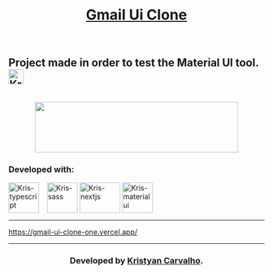 <h1 align="center"><a href="https://gmail-ui-clone-one.vercel.app/">Gmail Ui Clone</a></h1>

<br />

<h2>Project made in order to test the Material UI tool. <img align="center" alt="Kris-materialui" height="30" width="30" src="https://material-ui.com/static/logo.png"></h2>

<br />

<div align="center">
  <img height="100" width="400" src="https://logodownload.org/wp-content/uploads/2018/03/gmail-logo-1-1.png"></img>
</div>

  <h3>Developed with:</h3>
<div>
  <img align="center" alt="Kris-typescript" height="60" width="60" src="https://upload.wikimedia.org/wikipedia/commons/4/4c/Typescript_logo_2020.svg"> ‌ ‌ ‌
  <img align="center" alt="Kris-sass" height="60" width="60" src="https://upload.wikimedia.org/wikipedia/commons/9/96/Sass_Logo_Color.svg">
  <img align="center" alt="Kris-nextjs" height="60" width="80" src="https://upload.wikimedia.org/wikipedia/commons/thumb/8/8e/Nextjs-logo.svg/800px-Nextjs-logo.svg.png">
  <img align="center" alt="Kris-materialui" height="60" width="60" src="https://material-ui.com/static/logo.png">
</div>

<hr><a href="https://gmail-ui-clone-one.vercel.app/">https://gmail-ui-clone-one.vercel.app/</a></hr>

<hr />

<h3 align="center">Developed by <a href="https://github.com/kriscrv/">Kristyan Carvalho</a>.</h3>
